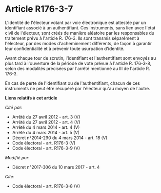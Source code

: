 # Article R176-3-7

L'identité de l'électeur votant par voie électronique est attestée par un identifiant associé à un authentifiant. Ces
instruments, sans lien avec l'état civil de l'électeur, sont créés de manière aléatoire par les responsables du traitement
prévu à l'article R. 176-3. Ils sont transmis séparément à l'électeur, par des modes d'acheminement différents, de façon à
garantir leur confidentialité et à prévenir toute usurpation d'identité. 

Avant  chaque tour de scrutin, l'identifiant et l'authentifiant sont envoyés  au plus tard à l'ouverture de la période de
vote prévue à l'article R.  176-3-8, selon des modalités précisées par l'arrêté mentionné au III de  l'article R. 176-3. 

En cas de perte de  l'identifiant ou de l'authentifiant, chacun de ces instruments ne peut  être récupéré par l'électeur
qu'au moyen de l'autre.

**Liens relatifs à cet article**

_Cité par_:

  - Arrêté du 27 avril 2012 - art. 3 (V)
  - Arrêté du 27 avril 2012 - art. 4 (V)
  - Arrêté du 4 mars 2014 - art. 4 (V)
  - Arrêté du 4 mars 2014 - art. 5 (V)
  - Décret n°2014-290 du 4 mars 2014 - art. 18 (V)
  - Code électoral - art. R176-3 (V)
  - Code électoral - art. R176-3-9 (V)

_Modifié par_:

  - Décret n°2017-306 du 10 mars 2017 - art. 4

_Cite_:

  - Code électoral - art. R176-3-8 (V)
